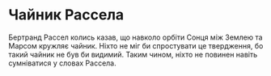 # Чайник Рассела

Бертранд Рассел колись казав, що навколо орбіти Сонця між Землею та Марсом
кружляє чайник. Ніхто не міг би спростувати це твердження, бо такий чайник не
був би видимий. Таким чином, ніхто не повинен навіть сумніватися у словах
Рассела.
